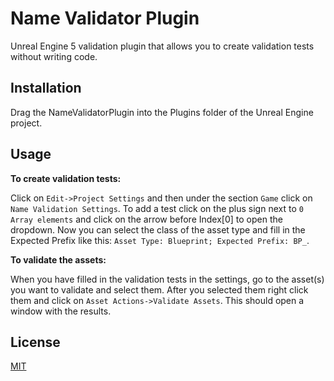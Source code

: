# Name Validator Plugin

Unreal Engine 5 validation plugin that allows you to create validation tests without writing code.

## Installation

Drag the NameValidatorPlugin into the Plugins folder of the Unreal Engine project.

## Usage

**To create validation tests:** 

Click on ``Edit->Project Settings`` and then under the section ``Game`` click on ``Name Validation Settings``. To add a test click on the plus sign next to ``0 Array elements`` and click on the arrow before Index[0] to open the dropdown. Now you can select the class of the asset type and fill in the Expected Prefix like this: ``Asset Type: Blueprint; Expected Prefix: BP_``.

**To validate the assets:**

When you have filled in the validation tests in the settings, go to the asset(s) you want to validate and select them. After you selected them right click them and click on ``Asset Actions->Validate Assets``. This should open a window with the results.

## License
[MIT](https://choosealicense.com/licenses/mit/)
